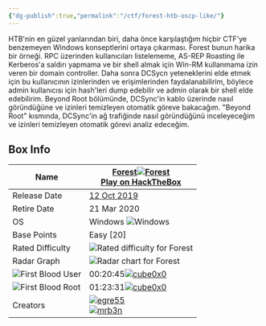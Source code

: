 ```yaml
---
{"dg-publish":true,"permalink":"/ctf/forest-htb-oscp-like/"}
---
```



HTB'nin en güzel yanlarından biri, daha önce karşılaştığım hiçbir CTF'ye benzemeyen Windows konseptlerini ortaya çıkarması. Forest bunun harika bir örneği. RPC üzerinden kullanıcıları listelememe, AS-REP Roasting ile Kerberos'a saldırı yapmama ve bir shell almak için Win-RM kullanmama izin veren bir domain controller. Daha sonra DCSycn yeteneklerini elde etmek için bu kullanıcının izinlerinden ve erişimlerinden faydalanabilirim, böylece admin kullanıcısı için hash'leri dump edebilir ve admin olarak bir shell elde edebilirim. Beyond Root bölümünde, DCSync'in kablo üzerinde nasıl göründüğüne ve izinleri temizleyen otomatik göreve bakacağım. "Beyond Root" kısmında, DCSync'in ağ trafiğinde nasıl göründüğünü inceleyeceğim ve izinleri temizleyen otomatik görevi analiz edeceğim.

## Box Info

|Name|[Forest](https://hacktheboxltd.sjv.io/g1jVD9?u=https%3A%2F%2Fapp.hackthebox.com%2Fmachines%2Fforest)[![Forest](https://0xdf.gitlab.io/icons/box-forest.png)](https://hacktheboxltd.sjv.io/g1jVD9?u=https%3A%2F%2Fapp.hackthebox.com%2Fmachines%2Fforest)  <br>[Play on HackTheBox](https://hacktheboxltd.sjv.io/g1jVD9?u=https%3A%2F%2Fapp.hackthebox.com%2Fmachines%2Fforest)|
|---|---|
|Release Date|[12 Oct 2019](https://twitter.com/hackthebox_eu/status/1215300155341266951)|
|Retire Date|21 Mar 2020|
|OS|Windows ![Windows](https://0xdf.gitlab.io/icons/Windows.png)|
|Base Points|Easy [20]|
|Rated Difficulty|![Rated difficulty for Forest](https://0xdf.gitlab.io/img/forest-diff.png)|
|Radar Graph|![Radar chart for Forest](https://0xdf.gitlab.io/img/forest-radar.png)|
|![First Blood User](https://0xdf.gitlab.io/icons/first-blood-user.png)|00:20:45[![cube0x0](https://www.hackthebox.com/badge/image/9164)](https://app.hackthebox.com/users/9164)|
|![First Blood Root](https://0xdf.gitlab.io/icons/first-blood-root.png)|01:23:31[![cube0x0](https://www.hackthebox.com/badge/image/9164)](https://app.hackthebox.com/users/9164)|
|Creators|[![egre55](https://www.hackthebox.com/badge/image/1190)](https://app.hackthebox.com/users/1190)  <br>[![mrb3n](https://www.hackthebox.com/badge/image/2984)](https://app.hackthebox.com/users/2984)|


